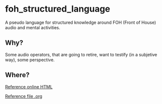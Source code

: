 # foh_structured_language
A pseudo language for structured knowledge around FOH (Front of House) audio and mental activities.

## Why?
Some audio operators, that are going to retire, want to testify (in a subjetive way), some perspective.

## Where?

[Reference online HTML ](https://son0p.github.io/foh_pseudo_language/reference.html)

[Reference file .org](https://son0p.github.io/foh_pseudo_language/reference.org)

